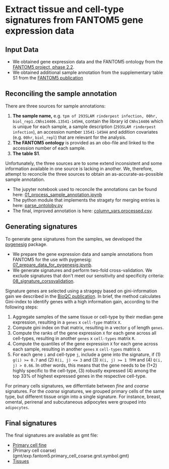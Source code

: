 # Extract tissue and cell-type signatures from FANTOM5 gene expression data

## Input Data
* We obtained gene expression data and the FANTOM5 ontology from the [FANTOM5 project, phase 2.2](http://fantom.gsc.riken.jp/5/datafiles/phase2.2/).
* We obtained additional sample annotation from the supplementary table S1 from the [FANTOM5 publication](https://doi.org/10.1038/nature13182)

## Reconciling the sample annotation
There are three sources for sample annotations:
1. **The sample name,** e.g. `tpm of 293SLAM rinderpest infection, 00hr, biol_rep1.CNhs14406.13541-145H4`,
contain the library id `CNhs14406` which is unique for each sample,
a sample description (`293SLAM rinderpest infection`),
an accession number `13541-145H4` and
addition covariates (e.g. `00hr`, `biol_repl`) that are relevant for the analysis.
2. **The FANTOM5 ontology** is provided as an obo-file and linked to the accession number of each sample.
3. **The table S1**.

Unfortunately, the three sources are to some extend inconsistent and some information available in one source is lacking in another. We, therefore, attempt to reconcile the three sources to obtain an as-accurate-as-possible sample annotation.

* The jupyter notebook used to reconcile the annotations can be found here: [01_process_sample_annotation.ipynb](notebooks/01_process_sample_annotation.ipynb)
* The python module that implements the stragety for merging entries is here: [parse_ontoloby.py](pyfantom/parse_ontology.py)
* The final, improved annotation is here: [column_vars.processed.csv](data/column_vars.processed.csv).

## Generating signatures
To generate gene signatures from the samples, we developed the [pygenesig](https://github.com/grst/pygenesig) package.

* We prepare the gene expression data and sample annotations from FANTOM5 for the use with pygenesig: [07_prepare_data_for_pygenesig.ipynb](notebooks/07_prepare_data_for_pygenesig.ipynb).
* We generate signatures and perform two-fold cross-validation. We exclude signatures that don't meet our sensitivity and specificity criteria: [08_signature_corssvalidation](notebooks/08_signature_crossvalidation.ipynb).

Signature genes are selected using a stragegy based on gini-information gain we described in the [BioQC publication](https://bmcgenomics.biomedcentral.com/articles/10.1186/s12864-017-3661-2).
In brief, the method calculates Gini-index to identify genes with a high information gain, according to the following steps:

1. Aggregate samples of the same tissue or cell-type by their median gene expression, resulting in a `genes` x `cell-type` matrix `X`.
2. Compute gini index on that matrix, resulting in a vector `g` of length `genes`.
3. Compute the ranks of the gene expression `X` for each gene across all cell-types, resulting in another `genes` x `cell-types` matrix `R`.
4. Compute the quantiles of the gene expression `X` for each gene across each sample, resulting in another `genes` x `cell-types` matrix `Q`.
5. For each gene `i` and cell-type `j`, include a gene into the signature, if (1) `g(i) >= 0.7` and (2) `R(i, j) <= 3` and (3) `X(i, j) >= 1 TPM` and (4) `Q(i, j) > 0.66`. In other words, this means that the gene needs to be (1+2) highly specific to the cell-type, (3) robustly expressed (4) among the top 33% of highest expressed genes in the respective cell-type.

For primary cells signatures, we differntiate between *fine* and *coarse* signatures. 
For the *coarse* signatures, we grouped primary cells of the same type, but different tissue origin into a single signature. For instance, breast, omental, perirenal and subcutaneous adipocytes were grouped into `adipocytes`. 


## Final signatures
The final signatures are available as gmt file:
* [Primary cell fine](gmt/exp.fantom5.primary_cells_HQ.roche.symbol.gmt)
* [Primary cell coarse)(gmt/exp.fantom5.primary_cell_coarse.grst.symbol.gmt)
* [Tissues](gmt/exp.gtex.tissue.grst.symbol.gmt)
